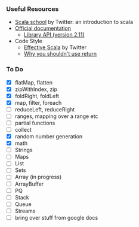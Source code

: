 ### Useful Resources

- [Scala school](https://twitter.github.io/scala_school/) by Twitter: an introduction to scala
- [Official documentation](http://www.scala-lang.org/documentation/)
  - [Library API (version 2.11)](http://www.scala-lang.org/api/2.11.8/#package)
- Code Style
  - [Effective Scala](http://twitter.github.io/effectivescala/) by Twitter
  - [Why you shouldn't use return](https://tpolecat.github.io/2014/05/09/return.html)
  
### To Do
- [x] flatMap, flatten
- [x] zipWithIndex, zip
- [x] foldRight, foldLeft
- [x] map, filter, foreach
- [ ] reduceLeft, reduceRight
- [ ] ranges, mapping over a range etc
- [ ] partial functions
- [ ] collect
- [x] random number generation
- [x] math
- [ ] Strings
- [ ] Maps
- [ ] List
- [ ] Sets
- [ ] Array (in progress)
- [ ] ArrayBuffer
- [ ] PQ
- [ ] Stack
- [ ] Queue
- [ ] Streams
- [ ] bring over stuff from google docs
